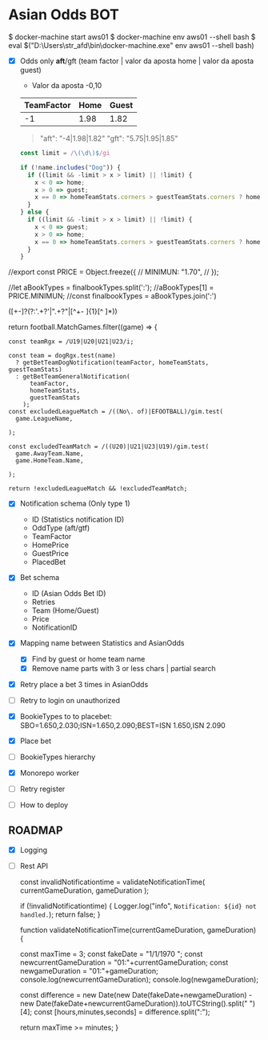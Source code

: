 # Asian Odds BOT

$ docker-machine start aws01
$ docker-machine env aws01 --shell bash
$ eval $("D:\Users\str_afd\bin\docker-machine.exe" env aws01 --shell bash)



- [x] Odds only **aft**/gft (team factor | valor da aposta home | valor da aposta guest)

  - Valor da aposta -0,10

  | TeamFactor | Home | Guest |
  | ---------- | ---- | ----- |
  | -1         | 1.98 | 1.82  |

  > "aft": "-4|1.98|1.82" "gft": "5.75|1.95|1.85"

  ```javascript
  const limit = /\(\d\)$/gi

  if (!name.includes("Dog")) {
    if ((limit && -limit > x > limit) || !limit) {
      x < 0 => home;
      x > 0 => guest;
      x == 0 => homeTeamStats.corners > guestTeamStats.corners ? home : guest
    }
  } else {
    if ((limit && -limit > x > limit) || !limit) {
      x < 0 => guest;
      x > 0 => home;
      x == 0 => homeTeamStats.corners > guestTeamStats.corners ? home : guest
    }
  }
  ```


//export const PRICE = Object.freeze({
//  MINIMUN: "1.70",
//  });

//let aBookTypes = finalbookTypes.split(':');
//aBookTypes[1] = PRICE.MINIMUN;
//const finalbookTypes = aBookTypes.join(':')

([+-]?(?:'.+?'|".+?"|[^+\- ]{1}[^ ]*))


return football.MatchGames.filter((game) => {

    const teamRgx = /U19|U20|U21|U23/i;

    const team = dogRgx.test(name)
      ? getBetTeamDogNotification(teamFactor, homeTeamStats, guestTeamStats)
      : getBetTeamGeneralNotification(
          teamFactor,
          homeTeamStats,
          guestTeamStats
        );
    const excludedLeagueMatch = /((No\. of)|EFOOTBALL)/gim.test(
      game.LeagueName,
      
    );

    const excludedTeamMatch = /((U20)|U21|U23|U19)/gim.test(
      game.AwayTeam.Name,
      game.HomeTeam.Name,
      
    );

    return !excludedLeagueMatch && !excludedTeamMatch;



- [x] Notification schema (Only type 1)

  - ID (Statistics notification ID)
  - OddType (aft/gtf)
  - TeamFactor
  - HomePrice
  - GuestPrice
  - PlacedBet

- [x] Bet schema

  - ID (Asian Odds Bet ID)
  - Retries
  - Team (Home/Guest)
  - Price
  - NotificationID

- [x] Mapping name between Statistics and AsianOdds

  - [X] Find by guest or home team name
  - [X] Remove name parts with 3 or less chars | partial search

- [x] Retry place a bet 3 times in AsianOdds
- [ ] Retry to login on unauthorized

- [X] BookieTypes to to placebet: SBO=1.650,2.030;ISN=1.650,2.090;BEST=ISN 1.650,ISN 2.090

- [X] Place bet

- [ ] BookieTypes hierarchy
- [X] Monorepo worker
- [ ] Retry register
- [ ] How to deploy

## ROADMAP

- [x] Logging
- [ ] Rest API


    const invalidNotificationtime = validateNotificationTime(
    currentGameDuration,
    gameDuration
    );

    if (!invalidNotificationtime) {
    Logger.log("info", `Notification: ${id} not handled.`);
    return false;
    }


    function validateNotificationTime(currentGameDuration, gameDuration) {
    
  const maxTime = 3;
  const fakeDate = "1/1/1970 ";
  const newcurrentGameDuration = "01:"+currentGameDuration;
  const newgameDuration = "01:"+gameDuration;
  console.log(newcurrentGameDuration);
  console.log(newgameDuration);

  const difference = new Date(new Date(fakeDate+newgameDuration) - new Date(fakeDate+newcurrentGameDuration)).toUTCString().split(" ")[4];
  const [hours,minutes,seconds] = difference.split(":");
    
  return maxTime >= minutes;
  }
